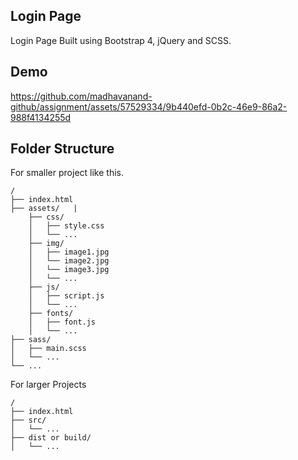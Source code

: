 
## Login Page

Login Page Built using Bootstrap 4, jQuery and SCSS.

## Demo

https://github.com/madhavanand-github/assignment/assets/57529334/9b440efd-0b2c-46e9-86a2-988f4134255d

## Folder Structure

For smaller project like this.

```
/
├── index.html
├── assets/   |
    ├── css/
    │   ├── style.css
    │   └── ...
    ├── img/
    │   ├── image1.jpg
    │   └── image2.jpg
    │   └── image3.jpg
    │   └── ...
    ├── js/
    │   ├── script.js
    │   └── ...
    ├── fonts/
    │   ├── font.js
    │   └── ...
├── sass/
│   ├── main.scss
│   └── ...
└── ...
```

For larger Projects

```
/
├── index.html
├── src/
│   └── ...
├── dist or build/
│   └── ...
```

